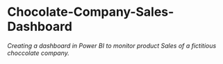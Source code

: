 # Chocolate-Company-Sales-Dashboard
*Creating a dashboard in Power BI to monitor product Sales of a fictitious choccolate company.*
